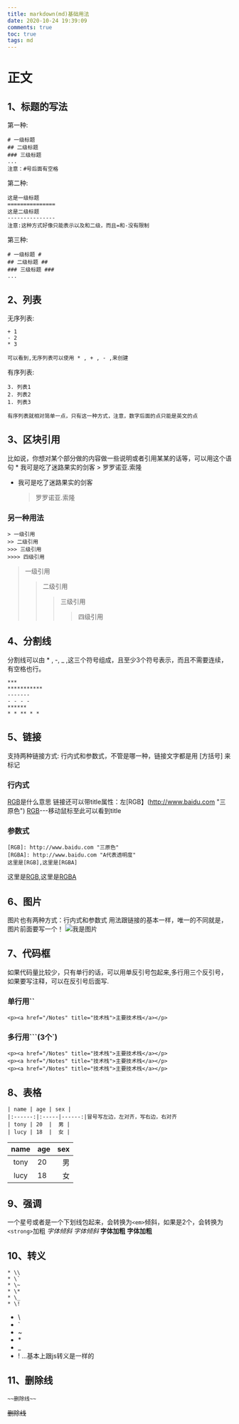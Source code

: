 ```yaml
---
title: markdown(md)基础用法
date: 2020-10-24 19:39:09
comments: true
toc: true
tags: md
---
```


# 正文

## 1、标题的写法

第一种: 

    # 一级标题
    ## 二级标题
    ### 三级标题
    ...
    注意：#号后面有空格

第二种:

    这是一级标题
    ===============
    这是二级标题
    ---------------
    注意:这种方式好像只能表示以及和二级，而且=和-没有限制

第三种:

    # 一级标题 #
    ## 二级标题 ##
    ### 三级标题 ###
    ...

## 2、列表

无序列表:

    + 1
    - 2
    * 3

    可以看到,无序列表可以使用 * , + , - ,来创建

有序列表:

    3. 列表1
    2. 列表2
    1. 列表3

    有序列表就相对简单一点，只有这一种方式，注意，数字后面的点只能是英文的点

## 3、区块引用

比如说，你想对某个部分做的内容做一些说明或者引用某某的话等，可以用这个语句
        * 我可是吃了迷路果实的剑客
        > 罗罗诺亚.索隆
* 我可是吃了迷路果实的剑客
    > 罗罗诺亚.索隆

### 另一种用法

    > 一级引用
    >> 二级引用
    >>> 三级引用
    >>>> 四级引用
> 一级引用
>> 二级引用
>>> 三级引用
>>>> 四级引用

## 4、分割线

分割线可以由 * , -, _ ,这三个符号组成，且至少3个符号表示，而且不需要连续，有空格也行。

    ***
    ***********
    -------
    - - - - 
    ******
    * * ** * *

## 5、链接
支持两种链接方式: 行内式和参数式，不管是哪一种，链接文字都是用 [方括号] 来标记

### 行内式
[RGB](http://www.baidu.com)是什么意思
链接还可以带title属性：左[RGB】(http://www.baidu.com "三原色")
[RGB](http://www.baidu.com "三原色")---移动鼠标至此可以看到title

### 参数式
    [RGB]: http://www.baidu.com "三原色"
    [RGBA]: http://www.baidu.com "A代表透明度"
    这里是[RGB],这里是[RGBA]
[RGB]: http://www.baidu.com "三原色"
[RGBA]: http://www.baidu.com "A代表透明度"
这里是[RGB],这里是[RGBA]

## 6、图片
图片也有两种方式：行内式和参数式
用法跟链接的基本一样，唯一的不同就是，图片前面要写一个！
![我是图片](https://imgchr.com/i/dBqWuQ "火蛇")

## 7、代码框
如果代码量比较少，只有单行的话，可以用单反引号包起来,多行用三个反引号，如果要写注释，可以在反引号后面写.
### 单行用``
`<p><a href="/Notes" title="技术栈">主要技术栈</a></p>`
### 多行用```(3个`)
``` 可以写注释
<p><a href="/Notes" title="技术栈">主要技术栈</a></p>
<p><a href="/Notes" title="技术栈">主要技术栈</a></p>
<p><a href="/Notes" title="技术栈">主要技术栈</a></p>
```

## 8、表格
    | name | age | sex |
    |:------:|:-----|------:|冒号写左边，左对齐，写右边，右对齐
    | tony | 20  |  男 |
    | lucy | 18  |  女 |
| name | age | sex |
|:------:|:-----|------:|
| tony | 20  |  男 |
| lucy | 18  |  女 |

## 9、强调
一个星号或者是一个下划线包起来，会转换为`<em>`倾斜，如果是2个，会转换为`<strong>`加粗
*字体倾斜*
_字体倾斜_
**字体加粗**
__字体加粗__

## 10、转义
    * \\
    * \`
    * \~
    * \*
    * \_
    * \!
* \\
* \`
* \~
* \*
* \_
* \!
...基本上跟js转义是一样的

## 11、删除线
    ~~删除线~~
~~删除线~~